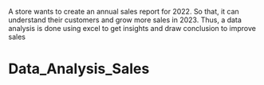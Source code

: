 A store wants to create an annual sales report for 2022. 
So that, it can understand their customers and grow more sales in 2023.
Thus, a data analysis is done using excel to get insights and draw conclusion
to improve sales
# Data_Analysis_Sales

